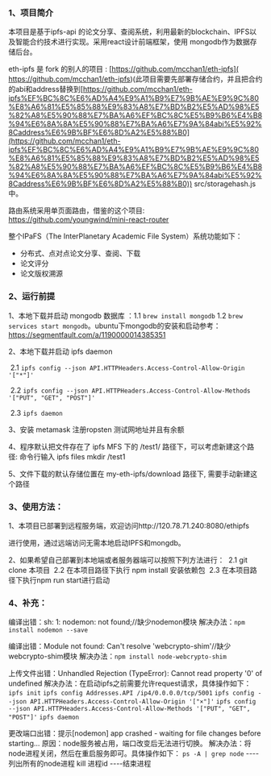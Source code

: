 ###   1、项目简介

本项目是基于ipfs-api 的论文分享、查阅系统，利用最新的blockchain、IPFS以及智能合约技术进行实现。采用react设计前端框架，使用 mongodb作为数据存储后台。

eth-ipfs 是 fork 的别人的项目 : [https://github.com/mcchan1/eth-ipfs]( https://github.com/mcchan1/eth-ipfs)(此项目需要先部署存储合约，并且把合约的abi和address替换到[https://github.com/mcchan1/eth-ipfs%EF%BC%8C%E6%AD%A4%E9%A1%B9%E7%9B%AE%E9%9C%80%E8%A6%81%E5%85%88%E9%83%A8%E7%BD%B2%E5%AD%98%E5%82%A8%E5%90%88%E7%BA%A6%EF%BC%8C%E5%B9%B6%E4%B8%94%E6%8A%8A%E5%90%88%E7%BA%A6%E7%9A%84abi%E5%92%8Caddress%E6%9B%BF%E6%8D%A2%E5%88%B0](https://github.com/mcchan1/eth-ipfs%EF%BC%8C%E6%AD%A4%E9%A1%B9%E7%9B%AE%E9%9C%80%E8%A6%81%E5%85%88%E9%83%A8%E7%BD%B2%E5%AD%98%E5%82%A8%E5%90%88%E7%BA%A6%EF%BC%8C%E5%B9%B6%E4%B8%94%E6%8A%8A%E5%90%88%E7%BA%A6%E7%9A%84abi%E5%92%8Caddress%E6%9B%BF%E6%8D%A2%E5%88%B0)) src/storagehash.js中。

路由系统采用单页面路由，借鉴的这个项目: <https://github.com/youngwind/mini-react-router>

整个IPaFS（The InterPlanetary Academic File System）系统功能如下：

- 分布式、点对点论文分享、查阅、下载
- 论文评分
- 论文版权溯源

### 2、运行前提

1、本地下载并启动 mongodb 数据库 ：1.1 `brew install mongodb` 1.2 `brew services start mongodb`。ubuntu下mongodb的安装和启动参考：https://segmentfault.com/a/1190000014385351

2、本地下载并启动 ipfs daemon 

​	2.1 `ipfs config --json API.HTTPHeaders.Access-Control-Allow-Origin '["*"]'` 

​	2.2 `ipfs config --json API.HTTPHeaders.Access-Control-Allow-Methods '["PUT", "GET", "POST"]'` 

​	2.3 `ipfs daemon`

3、安装 metamask 注册ropsten 测试网地址并且有余额

4、程序默认把文件存在了 ipfs MFS 下的 /test1/ 路径下，可以考虑新建这个路径: 命令行输入 ipfs files mkdir /test1

5、文件下载的默认存储位置在 my-eth-ipfs/download 路径下, 需要手动新建这个路径

### 3、使用方法：

1、本项目已部署到远程服务端，欢迎访问http://120.78.71.240:8080/ethipfs

进行使用，通过远端访问无需本地启动IPFS和mongdb。

2、如果希望自己部署到本地端或者服务器端可以按照下列方法进行：
​     2.1 git clone 本项目
​     2.2 在本项目路径下执行 npm install 安装依赖包
​     2.3 在本项目路径下执行npm run start进行启动

### 4、补充：

编译出错：sh: 1: nodemon: not found;//缺少nodemon模块
解决办法：`npm install nodemon --save`

编译出错：Module not found: Can't resolve 'webcrypto-shim'//缺少webcrypto-shim模块
解决办法：`npm install node-webcrypto-shim`

上传文件出错：Unhandled Rejection (TypeError): Cannot read property '0' of undefined
解决办法：在启动ipfs之前需要允许request请求，具体操作如下：
`ipfs init`
`ipfs config Addresses.API /ip4/0.0.0.0/tcp/5001`
`ipfs config --json API.HTTPHeaders.Access-Control-Allow-Origin '["×"]'`
`ipfs config --json API.HTTPHeaders.Access-Control-Allow-Methods '["PUT", "GET", "POST"]'`
`ipfs daemon`

更改端口出错：提示[nodemon] app crashed - waiting for file changes before starting...
原因：node服务被占用，端口改变后无法进行切换。
解决办法：将node进程关闭，然后在重启服务即可。具体操作如下：
`ps -A | grep node`  ----列出所有的node进程
kill 进程id  ----结束进程

